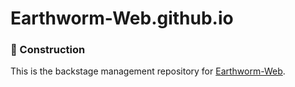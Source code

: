 # Earthworm-Web.github.io
### 🚧 Construction
This is the backstage management repository for [Earthworm-Web](https://Earthworm-Web.github.io).